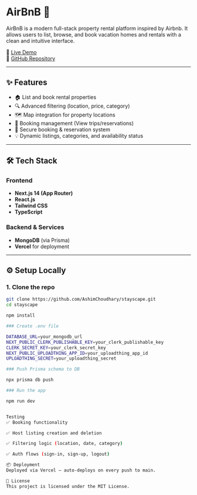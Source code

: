 # AirBnB 🏡

AirBnB is a modern full-stack property rental platform inspired by Airbnb. It allows users to list, browse, and book vacation homes and rentals with a clean and intuitive interface.

🚀 [Live Demo](https://property-rent-eight.vercel.app/)  
🔗 [GitHub Repository](https://github.com/AshimChoudhary/stayscape)

---

## ✨ Features

- 🏠 List and book rental properties
- 🔍 Advanced filtering (location, price, category)
- 🗺️ Map integration for property locations
- 🧾 Booking management (View trips/reservations)
- 🔐 Secure booking & reservation system
- 💡 Dynamic listings, categories, and availability status

---

## 🛠️ Tech Stack

### Frontend
- **Next.js 14 (App Router)**
- **React.js**
- **Tailwind CSS**
- **TypeScript**

### Backend & Services
- **MongoDB** (via Prisma)
- **Vercel** for deployment

---
## ⚙️ Setup Locally

### 1. Clone the repo
```bash
git clone https://github.com/AshimChoudhary/stayscape.git
cd stayscape

npm install

### Create .env file

DATABASE_URL=your_mongodb_url
NEXT_PUBLIC_CLERK_PUBLISHABLE_KEY=your_clerk_publishable_key
CLERK_SECRET_KEY=your_clerk_secret_key
NEXT_PUBLIC_UPLOADTHING_APP_ID=your_uploadthing_app_id
UPLOADTHING_SECRET=your_uploadthing_secret

### Push Prisma schema to DB

npx prisma db push

### Run the app

npm run dev


Testing
✅ Booking functionality

✅ Host listing creation and deletion

✅ Filtering logic (location, date, category)

✅ Auth flows (sign-in, sign-up, logout)

📦 Deployment
Deployed via Vercel — auto-deploys on every push to main.

📜 License
This project is licensed under the MIT License.


